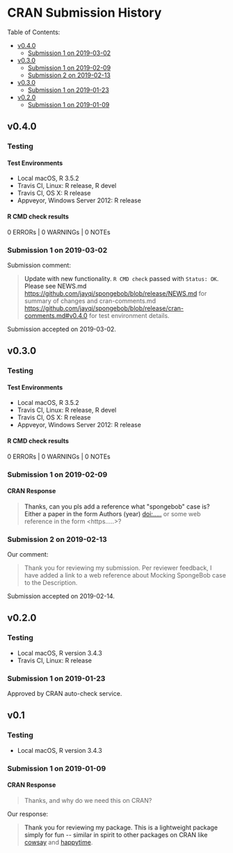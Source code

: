 # CRAN Submission History

Table of Contents:

- [ v0.4.0 ](#v0.4.0)
    - [ Submission 1 on 2019-03-02 ](#v0.4.0_submission1)
- [ v0.3.0 ](#v0.3.0)
    - [ Submission 1 on 2019-02-09 ](#v0.3.0_submission1)
    - [ Submission 2 on 2019-02-13 ](#v0.3.0_submission2)
- [ v0.3.0 ](#v0.2.0)
    - [ Submission 1 on 2019-01-23 ](#v0.2.0_submission1)
- [ v0.2.0 ](#v0.1)
    - [ Submission 1 on 2019-01-09 ](#v0.1_submission1)

<a name="v0.4.0"/> 

## v0.4.0

### Testing

#### Test Environments

- Local macOS, R 3.5.2
- Travis CI, Linux: R release, R devel
- Travis CI, OS X: R release
- Appveyor, Windows Server 2012: R release

#### R CMD check results

0 ERRORs | 0 WARNINGs | 0 NOTEs

<a name="v0.4.0_submission1"/> 

### Submission 1 on 2019-03-02

Submission comment:

> Update with new functionality. `R CMD check` passed with `Status: OK`. Please see NEWS.md <https://github.com/jayqi/spongebob/blob/release/NEWS.md> for summary of changes and cran-comments.md <https://github.com/jayqi/spongebob/blob/release/cran-comments.md#v0.4.0> for test environment details. 

Submission accepted on 2019-03-02.

<a name="v0.3.0"/> 

## v0.3.0

### Testing

#### Test Environments

- Local macOS, R 3.5.2
- Travis CI, Linux: R release, R devel
- Travis CI, OS X: R release
- Appveyor, Windows Server 2012: R release

#### R CMD check results

0 ERRORs | 0 WARNINGs | 0 NOTEs

<a name="v0.3.0_submission1"/> 

### Submission 1 on 2019-02-09

#### CRAN Response

> Thanks, can you pls add a reference what "spongebob" case is? Either a paper in the form Authors (year) <doi:.....> or some web reference in the form <https.....>?

<a name="v0.3.0_submission2"/>

### Submission 2 on 2019-02-13

Our comment:
> Thank you for reviewing my submission. Per reviewer feedback, I have added a link to a web reference about Mocking SpongeBob case to the Description. 

Submission accepted on 2019-02-14.

<a name="v0.2.0"/> 

## v0.2.0

### Testing

- Local macOS, R version 3.4.3
- Travis CI, Linux: R release

<a name="v0.2.0_submission1"/>

### Submission 1 on 2019-01-23

Approved by CRAN auto-check service.

<a name="v0.1"/>

## v0.1

### Testing

- Local macOS, R version 3.4.3

<a name="v0.1_submission1"/>

### Submission 1 on 2019-01-09

#### CRAN Response

> Thanks, and why do we need this on CRAN?

Our response: 

> Thank you for reviewing my package. This is a lightweight package simply for fun -- similar in spirit to other packages on CRAN like [cowsay](https://cran.r-project.org/package=cowsay) and [happytime](https://cran.r-project.org/package=happytime).
